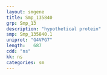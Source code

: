 ```yaml
---
layout: smgene
title: Smp_135840
grp: Smp_13
description: "hypothetical protein"
smp: Smp_135840.1
uniprot: "G4VPG7"
length:   687
cdd: "ns"
kk: ns
categories: sm
---
```

